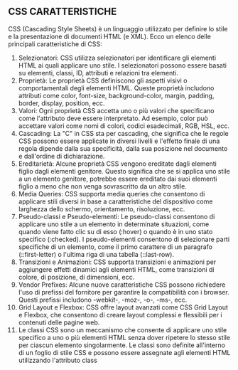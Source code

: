 CSS CARATTERISTICHE
---

CSS (Cascading Style Sheets) è un linguaggio utilizzato per definire lo stile e la presentazione di documenti HTML (e XML). Ecco un elenco delle principali caratteristiche di CSS:

1. Selezionatori: CSS utilizza selezionatori per identificare gli elementi HTML ai quali applicare uno stile. I selezionatori possono essere basati su elementi, classi, ID, attributi e relazioni tra elementi.
2. Proprietà: Le proprietà CSS definiscono gli aspetti visivi o comportamentali degli elementi HTML. Queste proprietà includono attributi come color, font-size, background-color, margin, padding, border, display, position, ecc.
3. Valori: Ogni proprietà CSS accetta uno o più valori che specificano come l'attributo deve essere interpretato. Ad esempio, color può accettare valori come nomi di colori, codici esadecimali, RGB, HSL, ecc.
4. Cascading: La "C" in CSS sta per cascading, che significa che le regole CSS possono essere applicate in diversi livelli e l'effetto finale di una regola dipende dalla sua specificità, dalla sua posizione nel documento e dall'ordine di dichiarazione.
5. Ereditarietà: Alcune proprietà CSS vengono ereditate dagli elementi figlio dagli elementi genitore. Questo significa che se si applica uno stile a un elemento genitore, potrebbe essere ereditato dai suoi elementi figlio a meno che non venga sovrascritto da un altro stile.
6. Media Queries: CSS supporta media queries che consentono di applicare stili diversi in base a caratteristiche del dispositivo come larghezza dello schermo, orientamento, risoluzione, ecc.
7. Pseudo-classi e Pseudo-elementi: Le pseudo-classi consentono di applicare uno stile a un elemento in determinate situazioni, come quando viene fatto clic su di esso (:hover) o quando è in uno stato specifico (:checked). I pseudo-elementi consentono di selezionare parti specifiche di un elemento, come il primo carattere di un paragrafo (::first-letter) o l'ultima riga di una tabella (::last-row).
8. Transizioni e Animazioni: CSS supporta transizioni e animazioni per aggiungere effetti dinamici agli elementi HTML, come transizioni di colore, di posizione, di dimensioni, ecc.
9. Vendor Prefixes: Alcune nuove caratteristiche CSS possono richiedere l'uso di prefissi del fornitore per garantire la compatibilità con i browser. Questi prefissi includono -webkit-, -moz-, -o-, -ms-, ecc.
10. Grid Layout e Flexbox: CSS offre layout avanzati come CSS Grid Layout e Flexbox, che consentono di creare layout complessi e flessibili per i contenuti delle pagine web.
11. Le classi CSS sono un meccanismo che consente di applicare uno stile specifico a uno o più elementi HTML senza dover ripetere lo stesso stile per ciascun elemento singolarmente. Le classi sono definite all'interno di un foglio di stile CSS e possono essere assegnate agli elementi HTML utilizzando l'attributo class